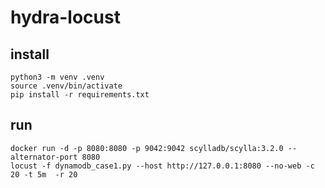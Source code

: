 # hydra-locust


## install

```
python3 -m venv .venv
source .venv/bin/activate
pip install -r requirements.txt
```


## run

```
docker run -d -p 8080:8080 -p 9042:9042 scylladb/scylla:3.2.0 --alternator-port 8080
locust -f dynamodb_case1.py --host http://127.0.0.1:8080 --no-web -c 20 -t 5m  -r 20
```
